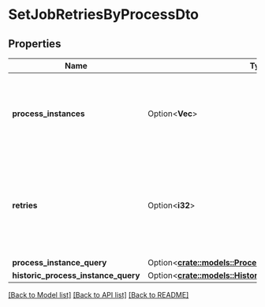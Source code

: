 # SetJobRetriesByProcessDto

## Properties

Name | Type | Description | Notes
------------ | ------------- | ------------- | -------------
**process_instances** | Option<**Vec<String>**> | A list of process instance ids to fetch jobs, for which retries will be set. | [optional]
**retries** | Option<**i32**> | An integer representing the number of retries. Please note that the value cannot be negative or null. | [optional]
**process_instance_query** | Option<[**crate::models::ProcessInstanceQueryDto**](ProcessInstanceQueryDto.md)> |  | [optional]
**historic_process_instance_query** | Option<[**crate::models::HistoricProcessInstanceQueryDto**](HistoricProcessInstanceQueryDto.md)> |  | [optional]

[[Back to Model list]](../README.md#documentation-for-models) [[Back to API list]](../README.md#documentation-for-api-endpoints) [[Back to README]](../README.md)


